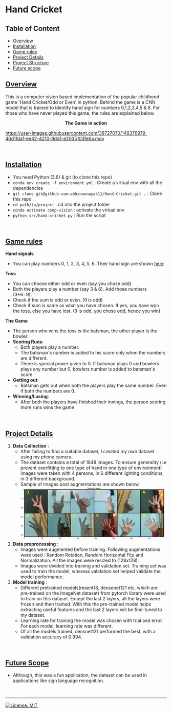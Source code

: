 # Hand Cricket

## Table of Content
  * [Overview](#overview)
  * [Installation](#installation)
  * [Game rules](#game-rules)
  * [Project Details](#project-details)
  * [Project Structure](#project-structure)
  * [Future scope](#future-scope)

## [Overview](#table-of-content)
This is a computer vision based implementation of the popular childhood game 'Hand Cricket/Odd or Even' in python. Behind the game is a CNN model that is trained to identify hand sign for numbers 0,1,2,3,4,5 & 6. For those who have never played this game, the rules are explained below.

**<p align="center">The Game in action</p>**



https://user-images.githubusercontent.com/38727070/148376979-40d1fdaf-ee42-4210-9dd1-e2035103fe6a.mov



<br>

## [Installation](#table-of-content)
- You need Python (3.6) & git (to clone this repo)
- `conda env create -f environment.yml` : Create a virtual env with all the dependencies
- `git clone git@github.com:abhinavnayak11/Hand-Cricket.git .` : Clone this repo
- `cd path/to/project` : cd into the project folder
- `conda activate comp-vision` : activate the virtual env
- `python src/hand-cricket.py` : Run the script

<br>

## [Game rules](#table-of-content)
**Hand signals**
- You can play numbers 0, 1, 2, 3, 4, 5, 6. Their hand sign are shown [here](static)    

**Toss** 
- You can choose either odd or even (say you chose odd)
- Both the players play a number (say 3 & 6). Add those numbers (3+6=9). 
- Check if the sum is odd or even. (9 is odd)
- Check if sum is same as what you have chosen. If yes, you have won the toss, else you have lost. (9 is odd, you chose odd, hence you win)

**The Game**
- The person who wins the toss is the batsman, the other player is the bowler.
- **Scoring Runs**:
    - Both players play a number. 
    - The batsman's number is added to his score only when the numbers are different.
    - There is special power given to 0. If batsman plays 0 and bowlers plays any number but 0, bowlers number is added to batsman's score
- **Getting out**:
    - Batsman gets out when both the players play the same number. Even if both the numbers are 0. 
- **Winning/Losing**:
    - After both the players have finished their innings, the person scoring more runs wins the game

<br>

## [Project Details](#table-of-content)
1. **Data Collection** : 
    - After failing to find a suitable dataset, I created my own dataset using my phone camera. 
    - The dataset contains a total of 1848 images. To ensure generality (i.e prevent overfitting to one type of hand in one type of environment) images were taken with 4 persons, in 6 different lighting conditions, in 3 different background. 
    - Sample of images post augmentations are shown below, ![images](static/images/training_images.png)
2. **Data preprocessing** : 
    - Images were augmented before training. Following augmentations were used : Random Rotation, Random Horizontal Flip and Normalization. All the images were resized to (128x128). 
    - Images were divided into training and validation set. Training set was used to train the model, whereas validation set helped validate the model performance.
3. **Model training** : 
    - Different pretrained models(resent18, densenet121 etc, which are pre-trained on the ImageNet dataset)  from pytorch library were used to train on this dataset. Except the last 2 layers, all the layers were frozen and then trained. With this the pre-trained model helps extracting useful features and the last 2 layers will be fine-tuned to my dataset. 
    - Learning rate for training the model was chosen with trial and error. For each model, learning rate was different.
    - Of all the models trained, densnet121 performed the best, with a validation accuracy of 0.994.

<br>

## [Future Scope](#table-of-content)
- Although, this was a fun application, the dataset can be used in applications like sign language recognition. 

<br>

---
[![License: MIT](https://img.shields.io/badge/License-MIT-yellow.svg)](https://github.com/abhinavnayak11/Hand-Cricket/blob/main/LICENSE)

